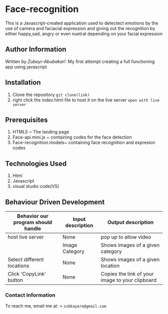 # Face-recognition

This is a Javascript-created application used to detectect emotions by the use of camera and faciacial expression and giving out the recognition by either happy,sad, angry or even nuetral depending on your facial expression

## Author Information
Written by *Zubeyr-Abubakar!*. My first attempt creating a full functioning app using javascript

## Installation

1. Clone the repository `git clone(link)`
3. right click the index.html file to host it on the live server `open with live server`


## Prerequisites
1. HTML5 ~ The landing page
2. Face-api.mini.js ~ containing codes for the face detection  
3. Face-recognition.models~ containing face recognition and expresion codes 

## Technologies Used
1. Html
2. Javascript
3. visual studio code(VS)

## Behaviour Driven Development

| Behavior our program should handle | Input description |  Output description
| --- | --- | --- |
| host live server | None | pop up to allow video
|  | Image Category |  Shows images of a given category
| Select different locations | None |  Shows images of a given location
| Click 'CopyLink' button | None |  Copies the link of your image to your clipboard


### Contact Information
To reach me, email me at: > `zubkayare@gmail.com`